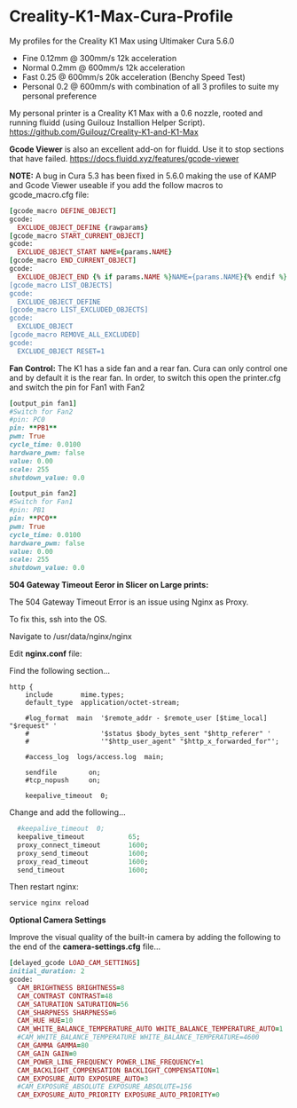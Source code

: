 # Creality-K1-Max-Cura-Profile
My profiles for the Creality K1 Max using Ultimaker Cura 5.6.0
  - Fine 0.12mm @ 300mm/s 12k acceleration
  - Normal 0.2mm @ 600mm/s 12k acceleration
  - Fast 0.25 @ 600mm/s 20k acceleration (Benchy Speed Test)
  - Personal 0.2 @ 600mm/s with combination of all 3 profiles to suite my personal preference


My personal printer is a Creality K1 Max with a 0.6 nozzle, rooted and running fluidd (using Guilouz Installion Helper Script).
https://github.com/Guilouz/Creality-K1-and-K1-Max


**Gcode Viewer** is also an excellent add-on for fluidd. Use it to stop sections that have failed.
https://docs.fluidd.xyz/features/gcode-viewer


**NOTE:** A bug in Cura 5.3 has been fixed in 5.6.0 making the use of KAMP and Gcode Viewer useable if you add the follow macros to gcode_macro.cfg file:
```ruby
[gcode_macro DEFINE_OBJECT]
gcode:
  EXCLUDE_OBJECT_DEFINE {rawparams}
[gcode_macro START_CURRENT_OBJECT]
gcode:
  EXCLUDE_OBJECT_START NAME={params.NAME}
[gcode_macro END_CURRENT_OBJECT]
gcode:
  EXCLUDE_OBJECT_END {% if params.NAME %}NAME={params.NAME}{% endif %}
[gcode_macro LIST_OBJECTS]
gcode:
  EXCLUDE_OBJECT_DEFINE
[gcode_macro LIST_EXCLUDED_OBJECTS]
gcode:
  EXCLUDE_OBJECT
[gcode_macro REMOVE_ALL_EXCLUDED]
gcode:
  EXCLUDE_OBJECT RESET=1
```
**Fan Control:**
The K1 has a side fan and a rear fan. Cura can only control one and by default it is the rear fan. In order, to switch this open the printer.cfg and switch the pin for Fan1 with Fan2

```ruby
[output_pin fan1]
#Switch for Fan2
#pin: PC0
pin: **PB1**
pwm: True
cycle_time: 0.0100
hardware_pwm: false
value: 0.00
scale: 255
shutdown_value: 0.0

[output_pin fan2]
#Switch for Fan1
#pin: PB1
pin: **PC0**
pwm: True
cycle_time: 0.0100
hardware_pwm: false
value: 0.00
scale: 255
shutdown_value: 0.0
```

**504 Gateway Timeout Eeror in Slicer on Large prints:**

The 504 Gateway Timeout Error is an issue using Nginx as Proxy.

To fix this, ssh into the OS.

Navigate to /usr/data/nginx/nginx

Edit **nginx.conf** file:

Find the following section...
```rubt
http {
    include       mime.types;
    default_type  application/octet-stream;

    #log_format  main  '$remote_addr - $remote_user [$time_local] "$request" '
    #                  '$status $body_bytes_sent "$http_referer" '
    #                  '"$http_user_agent" "$http_x_forwarded_for"';

    #access_log  logs/access.log  main;

    sendfile        on;
    #tcp_nopush     on;

    keepalive_timeout  0;
```

Change and add the following...
```ruby
  #keepalive_timeout  0;
  keepalive_timeout           65;
  proxy_connect_timeout       1600;
  proxy_send_timeout          1600;
  proxy_read_timeout          1600;
  send_timeout                1600;
```

Then restart nginx:
```ruby
service nginx reload
```

**Optional Camera Settings**

Improve the visual quality of the built-in camera by adding the following to the end of the **camera-settings.cfg** file...

```ruby
[delayed_gcode LOAD_CAM_SETTINGS]
initial_duration: 2
gcode:
  CAM_BRIGHTNESS BRIGHTNESS=8
  CAM_CONTRAST CONTRAST=48
  CAM_SATURATION SATURATION=56
  CAM_SHARPNESS SHARPNESS=6
  CAM_HUE HUE=10
  CAM_WHITE_BALANCE_TEMPERATURE_AUTO WHITE_BALANCE_TEMPERATURE_AUTO=1
  #CAM_WHITE_BALANCE_TEMPERATURE WHITE_BALANCE_TEMPERATURE=4600
  CAM_GAMMA GAMMA=80
  CAM_GAIN GAIN=0
  CAM_POWER_LINE_FREQUENCY POWER_LINE_FREQUENCY=1
  CAM_BACKLIGHT_COMPENSATION BACKLIGHT_COMPENSATION=1
  CAM_EXPOSURE_AUTO EXPOSURE_AUTO=3
  #CAM_EXPOSURE_ABSOLUTE EXPOSURE_ABSOLUTE=156
  CAM_EXPOSURE_AUTO_PRIORITY EXPOSURE_AUTO_PRIORITY=0
```


